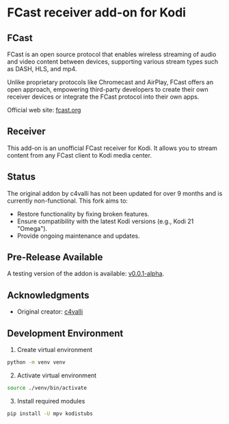 # FCast receiver add-on for Kodi

## FCast

FCast is an open source protocol that enables wireless streaming of audio and video content between devices, supporting various stream types such as DASH, HLS, and mp4.

Unlike proprietary protocols like Chromecast and AirPlay, FCast offers an open approach, empowering third-party developers to create their own receiver devices or integrate the FCast protocol into their own apps. 

Official web site: [fcast.org](https://fcast.org)

## Receiver

This add-on is an unofficial FCast receiver for Kodi. It allows you to stream content from any FCast client to Kodi media center.

## Status

The original addon by c4valli has not been updated for over 9 months and is currently non-functional. This fork aims to:
- Restore functionality by fixing broken features.
- Ensure compatibility with the latest Kodi versions (e.g., Kodi 21 "Omega").
- Provide ongoing maintenance and updates.

## Pre-Release Available
A testing version of the addon is available: [v0.0.1-alpha](https://github.com/wolf3592/kodi-fcast-receiver/releases/tag/v0.0.1-alpha).

## Acknowledgments
- Original creator: [c4valli](https://github.com/c4valli/kodi-fcast-receiver) 

## Development Environment
1. Create virtual environment
```bash
python -m venv venv
```
2. Activate virtual environment
```bash
source ./venv/bin/activate
```
3. Install required modules
```bash
pip install -U mpv kodistubs
```
